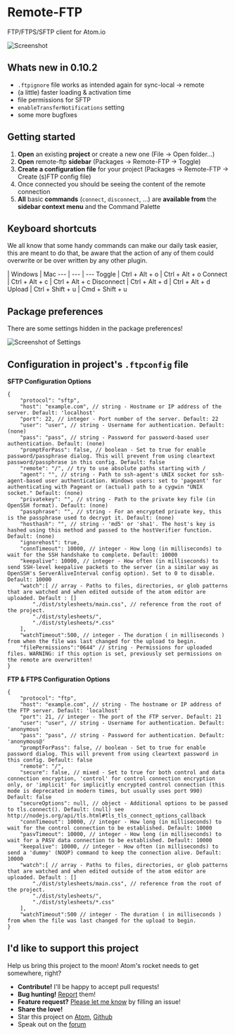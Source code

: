# Remote-FTP

FTP/FTPS/SFTP client for Atom.io

![Screenshot](https://raw.githubusercontent.com/mgrenier/remote-ftp/master/screenshot.png "Screenshot")

## Whats new in 0.10.2

- `.ftpignore` file works as intended again for sync-local -> remote
- (a little) faster loading & activation time
- file permissions for SFTP
- `enableTransferNotifications` setting
- some more bugfixes

## Getting started

1. **Open** an existing **project** or create a new one (File -> Open folder...)
1. **Open** remote-ftp **sidebar** (Packages -> Remote-FTP -> Toggle)
1. **Create a configuration file** for your project (Packages -> Remote-FTP -> Create (s)FTP config file)
1. Once connected you should be seeing the content of the remote connection
1. **All** basic **commands** (`connect`, `disconnect`, ...) are **available from** the **sidebar context menu** and the Command Palette

## Keyboard shortcuts

We all know that some handy commands can make our daily task easier, this are meant to do that, be aware that the action of any of them could overwrite or be over written by any other plugin.

  | Windows | Mac
 --- | --- | ---
Toggle | Ctrl + Alt + o | Ctrl + Alt + o
Connect | Ctrl + Alt + c | Ctrl + Alt + c
Disconnect | Ctrl + Alt + d | Ctrl + Alt + d
Upload | Ctrl + Shift + u | Cmd + Shift + u

## Package preferences

There are some settings hidden in the package preferences!

![Screenshot of Settings](https://raw.githubusercontent.com/mgrenier/remote-ftp/master/screenshot-settings.png "Screenshot-settings")

## Configuration in project's `.ftpconfig` file

**SFTP Configuration Options**
```
{
    "protocol": "sftp",
    "host": "example.com", // string - Hostname or IP address of the server. Default: 'localhost'
    "port": 22, // integer - Port number of the server. Default: 22
    "user": "user", // string - Username for authentication. Default: (none)
    "pass": "pass", // string - Password for password-based user authentication. Default: (none)
    "promptForPass": false, // boolean - Set to true for enable password/passphrase dialog. This will prevent from using cleartext password/passphrase in this config. Default: false
    "remote": "/", // try to use absolute paths starting with /
    "agent": "", // string - Path to ssh-agent's UNIX socket for ssh-agent-based user authentication. Windows users: set to 'pageant' for authenticating with Pageant or (actual) path to a cygwin "UNIX socket." Default: (none)
    "privatekey": "", // string - Path to the private key file (in OpenSSH format). Default: (none)
    "passphrase": "", // string - For an encrypted private key, this is the passphrase used to decrypt it. Default: (none)
    "hosthash": "", // string - 'md5' or 'sha1'. The host's key is hashed using this method and passed to the hostVerifier function. Default: (none)
    "ignorehost": true,
    "connTimeout": 10000, // integer - How long (in milliseconds) to wait for the SSH handshake to complete. Default: 10000
    "keepalive": 10000, // integer - How often (in milliseconds) to send SSH-level keepalive packets to the server (in a similar way as OpenSSH's ServerAliveInterval config option). Set to 0 to disable. Default: 10000
    "watch":[ // array - Paths to files, directories, or glob patterns that are watched and when edited outside of the atom editor are uploaded. Default : []
        "./dist/stylesheets/main.css", // reference from the root of the project.
        "./dist/stylesheets/",
        "./dist/stylesheets/*.css"
    ],
    "watchTimeout":500, // integer - The duration ( in milliseconds ) from when the file was last changed for the upload to begin.
    "filePermissions":"0644" // string - Permissions for uploaded files. WARNING: if this option is set, previously set permissions on the remote are overwritten!
}
```

**FTP & FTPS Configuration Options**
```
{
    "protocol": "ftp",
    "host": "example.com", // string - The hostname or IP address of the FTP server. Default: 'localhost'
    "port": 21, // integer - The port of the FTP server. Default: 21
    "user": "user", // string - Username for authentication. Default: 'anonymous'
    "pass": "pass", // string - Password for authentication. Default: 'anonymous@'
    "promptForPass": false, // boolean - Set to true for enable password dialog. This will prevent from using cleartext password in this config. Default: false
    "remote": "/",
    "secure": false, // mixed - Set to true for both control and data connection encryption, 'control' for control connection encryption only, or 'implicit' for implicitly encrypted control connection (this mode is deprecated in modern times, but usually uses port 990) Default: false
    "secureOptions": null, // object - Additional options to be passed to tls.connect(). Default: (null) see http://nodejs.org/api/tls.html#tls_tls_connect_options_callback
    "connTimeout": 10000, // integer - How long (in milliseconds) to wait for the control connection to be established. Default: 10000
    "pasvTimeout": 10000, // integer - How long (in milliseconds) to wait for a PASV data connection to be established. Default: 10000
    "keepalive": 10000, // integer - How often (in milliseconds) to send a 'dummy' (NOOP) command to keep the connection alive. Default: 10000
    "watch":[ // array - Paths to files, directories, or glob patterns that are watched and when edited outside of the atom editor are uploaded. Default : []
        "./dist/stylesheets/main.css", // reference from the root of the project.
        "./dist/stylesheets/",
        "./dist/stylesheets/*.css"
    ],
    "watchTimeout":500 // integer - The duration ( in milliseconds ) from when the file was last changed for the upload to begin.
}
```

## I'd like to support this project
Help us bring this project to the moon! Atom's rocket needs to get somewhere, right?
- **Contribute!** I'll be happy to accept pull requests!
- **Bug hunting!** [Report](https://github.com/mgrenier/remote-ftp/issues) them!
- **Feature request?** [Please let me know](https://github.com/mgrenier/remote-ftp/issues) by filling an issue!
- **Share the love!**
 - Star this project on [Atom](https://atom.io/packages/remote-ftp), [Github](https://github.com/mgrenier/remote-ftp)
 - Speak out on the [forum](https://discuss.atom.io/)
